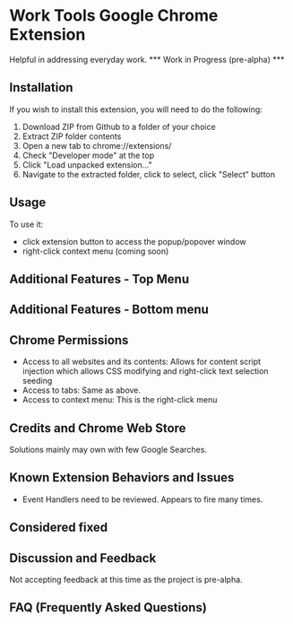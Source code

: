 # Work Tools Google Chrome Extension

Helpful in addressing everyday work. *** Work in Progress (pre-alpha) ***

## Installation
If you wish to install this extension, you will need to do the following:

1. Download ZIP from Github to a folder of your choice
2. Extract ZIP folder contents
3. Open a new tab to chrome://extensions/
4. Check "Developer mode" at the top
5. Click "Load unpacked extension..."
6. Navigate to the extracted folder, click to select, click "Select" button


## Usage
To use it:
- click extension button to access the popup/popover window
- right-click context menu (coming soon)


## Additional Features - Top Menu


## Additional Features - Bottom menu


## Chrome Permissions
 - Access to all websites and its contents: Allows for content script injection which allows CSS modifying and right-click text selection seeding
 - Access to tabs: Same as above.
 - Access to context menu: This is the right-click menu


## Credits and Chrome Web Store
Solutions mainly may own with few Google Searches.


## Known Extension Behaviors and Issues
 - Event Handlers need to be reviewed. Appears to fire many times.
 
 
## Considered fixed
 
 
## Discussion and Feedback
Not accepting feedback at this time as the project is pre-alpha.
 

## FAQ (Frequently Asked Questions)
